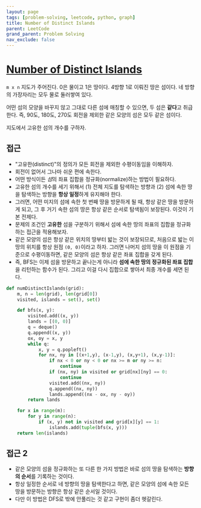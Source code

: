 ```yaml
---
layout: page
tags: [problem-solving, leetcode, python, graph]
title: Number of Distinct Islands
parent: LeetCode
grand_parent: Problem Solving
nav_exclude: false
---
```


# [Number of Distinct Islands](https://leetcode.com/problems/number-of-distinct-islands/)

 `m x n` 지도가 주어진다. 0은 물이고 1은 땅이다. 4방향 1로 이뤄진 땅은
 섬이다. 네 방향의 가장자리는 모두 물로 둘러쌓여 있다.

 어떤 섬의 모양을 바꾸지 않고 그대로 다른 섬에 매칭할 수 있으면, 두
 섬은 **같다**고 취급한다. 즉, 90도, 180도, 270도 회전을 제외한 같은
 모양의 섬은 모두 같은 섬이다.

 지도에서 고유한 섬의 개수를 구하자.

## 접근
 - "고유한(distinct)"의 정의가 모든 회전을 제외한 수평이동임을
   이해하자.
 - 회전이 없어서 그나마 쉬운 편에 속한다.
 - 어떤 방식이든 *섬*의 좌표 집합을 정규화(normalize)하는 방법이
   필요하다.
 - 고유한 섬의 개수를 세기 위해서 (1) 전체 지도를 탐색하는 방향과 (2)
   섬에 속한 땅을 탐색하는 방향을 **항상 일정**하게 유지해야
   한다.
 - 그러면, 어떤 미지의 섬에 속한 첫 번째 땅을 방문하게 될 때, 항상
   같은 땅을 방문하게 되고, 그 후 거기 속한 섬의 땅은 항상 같은 순서로
   탐색됨이 보장된다. 이것이 기본 전제다.
 - 문제의 조건인 **고유한** 섬을 구분하기 위해서 섬에 속한 땅의 좌표의
   집합을 정규화하는 접근을 적용해보자.
 - 같은 모양의 섬은 항상 같은 위치의 땅부터 밟는 것이 보장되므로,
   처음으로 밟는 이 땅의 위치를 항상 원점 `(0, 0)`이라고 하자. 그러면
   나머지 섬의 땅을 이 원점을 기준으로 수평이동하면, 같은 모양의 섬은
   항상 같은 좌표 집합을 갖게 된다.
 - 즉, BFS는 이제 섬을 방문하고 끝나는게 아니라 **섬에 속한 땅의
   정규화된 좌표 집합**을 리턴하는 함수가 된다. 그리고 이걸 다시
   집합으로 쌓아서 최종 개수를 세면 된다.

```python
def numDistinctIslands(grid):
    m, n = len(grid), len(grid[0])
    visited, islands = set(), set()

    def bfs(x, y):
        visited.add((x, y))
        lands = [(0, 0)]
        q = deque()
        q.append((x, y))
        ox, oy = x, y
        while q:
            x, y = q.popleft()
            for nx, ny in [(x+1,y), (x-1,y), (x,y+1), (x,y-1)]:
                if nx < 0 or ny < 0 or nx >= m or ny >= n:
                    continue
                if (nx, ny) in visited or grid[nx][ny] == 0:
                    continue
                visited.add((nx, ny))
                q.append((nx, ny))
                lands.append((nx - ox, ny - oy))
        return lands

    for x in range(m):
        for y in range(n):
            if (x, y) not in visited and grid[x][y] == 1:
                islands.add(tuple(bfs(x, y)))
    return len(islands)
```


## 접근 2
 - 같은 모양의 섬을 정규화하는 또 다른 한 가지 방법은 바로 섬의 땅을
   탐색하는 **방향의 순서**를 기록하는 것이다.
 - 항상 일정한 순서로 네 방향의 땅을 탐색한다고 하면, 같은 모양의 섬에
   속한 모든 땅을 방문하는 방향은 항상 같은 순서일 것이다.
 - 다만 이 방법은 DFS로 밖에 안풀리는 것 같고 구현이 좀더 헷갈린다.
